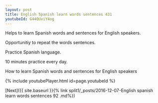 ```yaml
---
layout: post
title: English Spanish learn words sentences 431 
youtubeId: G44QUviY4og
---
```

 
 
Helps to learn Spanish words and sentences for English speakers.

Opportunitiy to repeat the words sentences. 

Practice Spanish language. 
 
10 minutes practice every day. 
 
How to learn Spanish words and sentences for English speakers 
 
{% include youtubePlayer.html id=page.youtubeId %}
 
 
[Next]({{ site.baseurl }}{% link  split1/_posts/2016-12-07-English spanish learn words sentences 92 .md%})
 
